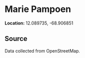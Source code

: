 # Marie Pampoen

**Location:** 12.089735, -68.906851

## Source

Data collected from OpenStreetMap.
